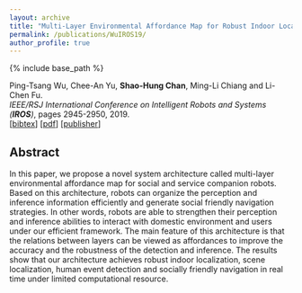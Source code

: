 ```yaml
---
layout: archive
title: "Multi-Layer Environmental Affordance Map for Robust Indoor Localization, Event Detection and Social Friendly Navigation"
permalink: /publications/WuIROS19/
author_profile: true
---
```


{% include base_path %}

Ping-Tsang Wu, Chee-An Yu, **Shao-Hung Chan**, Ming-Li Chiang and Li-Chen Fu.  
<i>IEEE/RSJ International Conference on Intelligent Robots and Systems (**IROS**)</i>, pages 2945-2950, 2019.  
[<a href="javascript:void(0)" onclick="(function(target, id) { if ($('#' + id).css('display') == 'block') { $('#' + id).hide('fast'); $(target).text('bibtex') } else { $('#' + id).show('fast'); $(target).text('bibtex▲') } })(this, 'bibtex-WuIROS19');">bibtex</a>]
[[pdf](https://shchan13.github.io/files/WuIROS19.pdf)]
[[publisher](https://ieeexplore.ieee.org/document/8968455/)]
<div id="bibtex-WuIROS19" style="display:none">
<pre>@inproceedings{WuIROS19,
author    = {Ping-Tsang Wu and Chee-An Yu and Shao-Hung Chan and Ming-Li Chiang and Li-Chen Fu},
title     = {Multi-Layer Environmental Affordance Map for Robust Indoor Localization, Event Detection and Social Friendly Navigation},
booktitle = {IEEE/RSJ International Conference on Intelligent Robots and Systems (IROS)},
year      = {2019}
}</pre>
</div>

## Abstract
In this paper, we propose a novel system architecture called multi-layer environmental affordance map for social and service companion robots. Based on this architecture, robots can organize the perception and inference information efficiently and generate social friendly navigation strategies. In other words, robots are able to strengthen their perception and inference abilities to interact with domestic environment and users under our efficient framework. The main feature of this architecture is that the relations between layers can be viewed as affordances to improve the accuracy and the robustness of the detection and inference. The results show that our architecture achieves robust indoor localization, scene localization, human event detection and socially friendly navigation in real time under limited computational resource.
